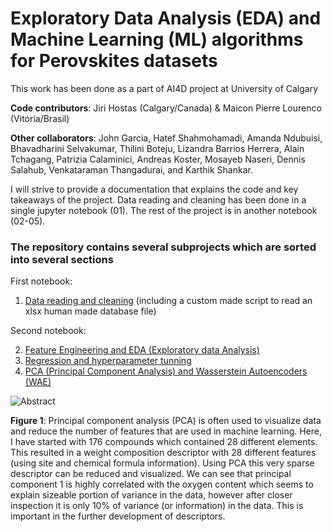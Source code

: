 # Exploratory Data Analysis (EDA) and Machine Learning (ML) algorithms for Perovskites datasets

This work has been done as a part of AI4D project at University of Calgary

**Code contributors**: Jiri Hostas (Calgary/Canada) & Maicon Pierre Lourenco (Vitória/Brasil)

**Other collaborators**: John Garcia, Hatef Shahmohamadi, Amanda Ndubuisi, Bhavadharini Selvakumar, Thilini Boteju, Lizandra Barrios Herrera, Alain Tchagang, Patrizia Calaminici, Andreas Koster, Mosayeb Naseri, Dennis Salahub, Venkataraman Thangadurai, and Karthik Shankar.

I will strive to provide a documentation that explains the code and key takeaways of the project. Data reading and cleaning has been done in a single jupyter notebook (01). The rest of the project is in another notebook (02-05).


### The repository contains several subprojects which are sorted into several sections

First notebook:
1. [Data reading and cleaning](https://github.com/jiri-hostas/EDA-and-ML-for-Perovskites/blob/master/01-Data-reading-and-cleaning) (including a custom made script to read an xlsx human made database file)

Second notebook:

2. [Feature Engineering and EDA (Exploratory data Analysis)](https://github.com/hostas/EDA-and-ML-for-Perovskites/tree/master/02-Feature-engineering)
4. [Regression and hyperparameter tunning](https://github.com/hostas/EDA-and-ML-for-Perovskites/tree/master/03-Regression)
5. [PCA (Principal Component Analysis) and Wasserstein Autoencoders (WAE)](https://github.com/hostas/EDA-and-ML-for-Perovskites/tree/master/04-PCA-and-WAE)

![Abstract](https://github.com/jiri-hostas/EDA-and-ML-for-Perovskites/blob/master/Graphics/Abstract.jpg)

**Figure 1**: Principal component analysis (PCA) is often used to visualize data and reduce the number of features that are used in machine learning. Here, I have started with 176 compounds which contained 28 different elements. This resulted in a weight composition descriptor with 28 different features (using site and chemical formula information). Using PCA this very sparse descriptor can be reduced and visualized. We can see that principal component 1 is highly correlated with the oxygen content which seems to explain sizeable portion of variance in the data, however after closer inspection it is only 10% of variance (or information) in the data. This is important in the further development of descriptors.
